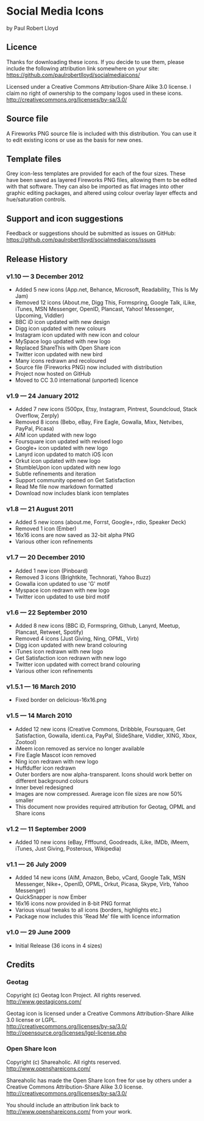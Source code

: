 # Social Media Icons
by Paul Robert Lloyd

## Licence
Thanks for downloading these icons. If you decide to use them, please include the following attribution link somewhere on your site: <https://github.com/paulrobertlloyd/socialmediaicons/>

Licensed under a Creative Commons Attribution-Share Alike 3.0 license. I claim no right of ownership to the company logos used in these icons.  
<http://creativecommons.org/licenses/by-sa/3.0/>

## Source file
A Fireworks PNG source file is included with this distribution. You can use it to edit existing icons or use as the basis for new ones.

## Template files
Grey icon-less templates are provided for each of the four sizes. These have been saved as layered Fireworks PNG files, allowing them to be edited with that software. They can also be imported as flat images into other graphic editing packages, and altered using colour overlay layer effects and hue/saturation controls.

## Support and icon suggestions
Feedback or suggestions should be submitted as issues on GitHub:  
<https://github.com/paulrobertlloyd/socialmediaicons/issues>


## Release History
### v1.10 — 3 December 2012
* Added 5 new icons (App.net, Behance, Microsoft, Readability, This Is My Jam)
* Removed 12 icons (About.me, Digg This, Formspring, Google Talk, iLike, iTunes, MSN Messenger, OpenID, Plancast, Yahoo! Messenger, Upcoming, Viddler)
* BBC iD icon updated with new design
* Digg icon updated with new colours
* Instagram icon updated with new icon and colour
* MySpace logo updated with new logo
* Replaced ShareThis with Open Share icon
* Twitter icon updated with new bird
* Many icons redrawn and recoloured
* Source file (Fireworks PNG) now included with distribution
* Project now hosted on GitHub
* Moved to CC 3.0 international (unported) licence

### v1.9 — 24 January 2012
* Added 7 new icons (500px, Etsy, Instagram, Pintrest, Soundcloud, Stack Overflow, Zerply)
* Removed 8 icons (Bebo, eBay, Fire Eagle, Gowalla, Mixx, Netvibes, PayPal, Picasa)
* AIM icon updated with new logo
* Foursquare icon updated with revised logo
* Google+ icon updated with new logo
* Lanyrd icon updated to match iOS icon
* Orkut icon updated with new logo
* StumbleUpon icon updated with new logo
* Subtle refinements and iteration
* Support community opened on Get Satisfaction
* Read Me file now markdown formatted
* Download now includes blank icon templates

### v1.8 — 21 August 2011
* Added 5 new icons (about.me, Forrst, Google+, rdio, Speaker Deck)
* Removed 1 icon (Ember)
* 16x16 icons are now saved as 32-bit alpha PNG
* Various other icon refinements

### v1.7 — 20 December 2010
* Added 1 new icon (Pinboard)
* Removed 3 icons (Brightkite, Technorati, Yahoo Buzz)
* Gowalla icon updated to use 'G' motif
* Myspace icon redrawn with new logo
* Twitter icon updated to use bird motif

### v1.6 — 22 September 2010
* Added 8 new icons (BBC iD, Formspring, Github, Lanyrd, Meetup, Plancast, Retweet, Spotify)
* Removed 4 icons (Just Giving, Ning, OPML, Virb)
* Digg icon updated with new brand colouring
* iTunes icon redrawn with new logo
* Get Satisfaction icon redrawn with new logo
* Twitter icon updated with correct brand colouring
* Various other icon refinements

### v1.5.1 — 16 March 2010
* Fixed border on delicious-16x16.png

### v1.5 — 14 March 2010
* Added 12 new icons (Creative Commons, Dribbble, Foursquare, Get Satisfaction, Gowalla, identi.ca, PayPal, SlideShare, Viddler, XING, Xbox, Zootool)
* iMeem icon removed as service no longer available
* Fire Eagle Mascot icon removed
* Ning icon redrawn with new logo
* Huffduffer icon redrawn
* Outer borders are now alpha-transparent. Icons should work better on different background colours
* Inner bevel redesigned
* Images are now compressed. Average icon file sizes are now 50% smaller
* This document now provides required attribution for Geotag, OPML and Share icons

### v1.2 — 11 September 2009
* Added 10 new icons (eBay, Ffffound, Goodreads, iLike, IMDb, iMeem, iTunes, Just Giving, Posterous, Wikipedia)

### v1.1 — 26 July 2009
* Added 14 new icons (AIM, Amazon, Bebo, vCard, Google Talk, MSN Messenger, Nike+, OpenID, OPML, Orkut, Picasa, Skype, Virb, Yahoo Messenger)
* QuickSnapper is now Ember
* 16x16 icons now provided in 8-bit PNG format
* Various visual tweaks to all icons (borders, highlights etc.)
* Package now includes this 'Read Me' file with licence information

### v1.0 — 29 June 2009
* Initial Release (36 icons in 4 sizes)


## Credits
### Geotag
Copyright (c) Geotag Icon Project. All rights reserved.
<http://www.geotagicons.com/>

Geotag icon is licensed under a Creative Commons Attribution-Share Alike 3.0 license or LGPL.  
<http://creativecommons.org/licenses/by-sa/3.0/>  
<http://opensource.org/licenses/lgpl-license.php>

### Open Share Icon
Copyright (c) Shareaholic. All rights reserved.
<http://www.openshareicons.com/>

Shareaholic has made the Open Share Icon free for use by others under a Creative Commons Attribution-Share Alike 3.0 license.  
<http://creativecommons.org/licenses/by-sa/3.0/>
You should include an attribution link back to <http://www.openshareicons.com/> from your work.